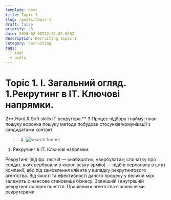 ```yaml
---
template: post
title: Topic 1
slug: /posts/topic-1
draft: false
priority: -3
date: 2020-02-08T22:22:02.039Z
description: Recruiting topic 1
category: recruiting
tags:
  - tag1
  - asdfs
---
```

# Topic 1. І. Загальний огляд. 1.Рекрутинг в ІТ. Ключові напрямки.
2**.Hard & Soft skills  ІТ рекрутера.**
3.Процес підбору і найму:
план пошуку
воронка пошуку
методи побудови стосунків/комунікації з кандидатами 
контакт 

> 4.   ![search funnel](/media/topic-1.png)

1. Рекрутинг в ІТ. Ключові напрямки.



Рекру́тинг (від фр. recruit — «набирати», «вербувати»; спочатку про солдат, яких вербували в королівську армію) — підбір персоналу в штат компанії, або під замовлення клієнта у випадку рекрутингового агентства. Від якості та ефективності даного процесу у великій мірі залежить фінансове становище бізнесу. 	Зовнішній і внутрішній рекрутинг полярні поняття. Працівники агентства є зовнішніми рекрутерами.